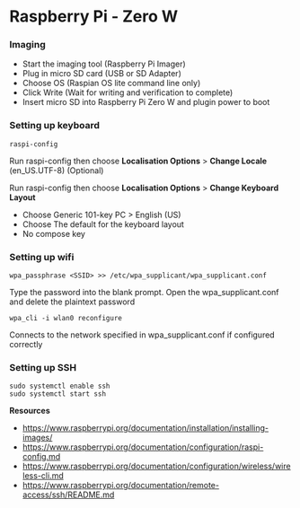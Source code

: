 # Raspberry Pi - Zero W

### Imaging
* Start the imaging tool (Raspberry Pi Imager)
* Plug in micro SD card (USB or SD Adapter)
* Choose OS (Raspian OS lite command line only)
* Click Write (Wait for writing and verification to complete)
* Insert micro SD into Raspberry Pi Zero W and plugin power to boot

### Setting up keyboard

```raspi-config```

Run raspi-config then choose **Localisation Options** > **Change Locale** (en_US.UTF-8) (Optional)

Run raspi-config then choose **Localisation Options** > **Change Keyboard Layout** 
* Choose Generic 101-key PC > English (US)
* Choose The default for the keyboard layout
* No compose key

### Setting up wifi

```wpa_passphrase <SSID> >> /etc/wpa_supplicant/wpa_supplicant.conf```

Type the password into the blank prompt. Open the wpa_supplicant.conf and delete the plaintext password

```wpa_cli -i wlan0 reconfigure```

Connects to the network specified in wpa_supplicant.conf if configured correctly

### Setting up SSH

```
sudo systemctl enable ssh
sudo systemctl start ssh
```

**Resources**
* https://www.raspberrypi.org/documentation/installation/installing-images/
* https://www.raspberrypi.org/documentation/configuration/raspi-config.md
* https://www.raspberrypi.org/documentation/configuration/wireless/wireless-cli.md
* https://www.raspberrypi.org/documentation/remote-access/ssh/README.md
